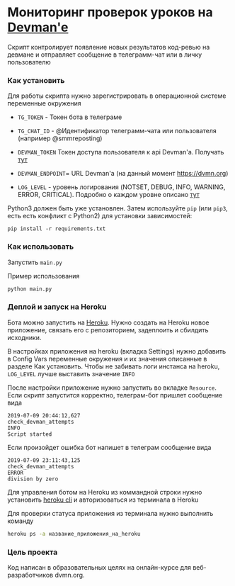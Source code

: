 # Мониторинг проверок уроков на [Devman'e](https://dvmn.org)
Скрипт контролирует появление новых результатов код-ревью на девмане и отправляет сообщение в телеграмм-чат
или в личку пользователю 


### Как установить
Для работы скрипта нужно зарегистрировать в операционной системе переменные окружения

- `TG_TOKEN` - Токен бота в телеграме
- `TG_CHAT_ID` - @Идентификатор телеграмм-чата или пользователя (например @smmreposting)

- `DEVMAN_TOKEN` Токен доступа пользователя к api Devman'a. Получать [тут](https://dvmn.org/api/docs/)
- `DEVMAN_ENDPOINT`= URL Devman'a (на данный момент https://dvmn.org)


- `LOG_LEVEL` - уровень логирования (NOTSET, DEBUG, INFO, WARNING, ERROR, CRITICAL). Подробно о каждом уровне
описано [тут](https://docs.python.org/3/library/logging.html)

 
Python3 должен быть уже установлен.
Затем используйте `pip` (или `pip3`, есть есть конфликт с Python2) для установки зависимостей:
```
pip install -r requirements.txt
```

### Как использовать
Запустить `main.py`


Пример использования
```bash
python main.py
```

### Деплой и запуск на Heroku
Бота можно запустить на [Heroku](https://.heroku.com). Нужно создать на Heroku новое приложение, связать его с
репозиторием, задеплоить и сбилдить исходники.

В настройках приложения на heroku (вкладка Settings) нужно добавить в Config Vars переменные окружения и их значения
описанные в разделе Как установить. Чтобы не забивать логи инстанса на heroku, `LOG_LEVEL` лучше выставить значение
`INFO`

После настройки приложение нужно запустить во вкладке `Resource`. Если скрипт запустится корректно, телеграм-бот пришлет
сообщение вида
```
2019-07-09 20:44:12,627
check_devman_attempts
INFO
Script started
```

Если произойдет ошибка бот напишет в телеграм сообщение вида
```
2019-07-09 23:11:43,125
check_devman_attempts
ERROR
division by zero
```

Для управления ботом на Heroku из коммандной строки нужно установить
[heroku cli](https://devcenter.heroku.com/categories/command-line) и авторизоваться из терминала в Heroku

Для проверки статуса приложения из терминала нужно выполнить команду
```sh
heroku ps -a название_приложения_на_heroku
```

### Цель проекта
Код написан в образовательных целях на онлайн-курсе для веб-разработчиков dvmn.org.